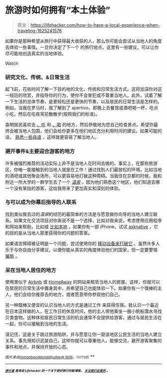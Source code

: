 # 旅游时如何拥有“本土体验”

> 原文：<https://lifehacker.com/how-to-have-a-local-experience-when-traveling-1625241576>

如果你是那种希望从旅行中获得最大收获的人，那么你可能会尝试从当地人的角度去体验一些事情。一旦你决定了下一个 的旅行地点，这里有一些建议，可以让你尽可能地创造真实的当地体验。

Watch

### **研究文化、传统、&日常生活**

起飞前，花些时间了解一下目的地的文化、传统和日常生活方式。这将加深你对这一经历的欣赏，并指导你的行为，使你不会冒犯或不尊重当地人。此外，试着了解一下生活的总体节奏，是更轻松还是更快的节奏，以及居民的日常生活是怎样的。例如，当我在罗马时，我了解到了 apertivo，即晚上去餐馆或酒吧喝一杯，吃点小吃，然后在吃夜宵前散散步(按照我们的标准)。

查明居民喜欢去 [、吃](http://lifehacker.com/eat-your-world-tells-you-how-to-eat-like-a-local-when-y-5879668) 和 [、喝](http://afterhours.lifehacker.com/this-interactive-guide-helps-you-drink-like-a-local-whe-1579548253) 的地方，然后恭敬地为您自己检查景点。希望你最终会被当地人包围，他们会给你更多在他们地区充分利用时间的建议。如果可能的话， [熟悉一些母语](http://lifehacker.com/five-best-language-learning-tools-1448103513) ，这样就更容易了解当地人。

### **避开事件&主要迎合游客的地方**

许多被强烈推荐的活动实际上并不是当地人花时间去做的。事实上，在那些旅游区，你唯一能接触到的当地人就是在工作！通过找到人们最放松的环境，比如当地的酒吧或其他聚会场所，可以更容易地打破这种障碍。当我住在京都的时候，我和附近一所大学的一群学生去了一个 [*温泉*](http://www.japan-guide.com/e/e2292.html) 。因为他们熟悉这个地区，他们知道去哪一个没有笨拙的游客，这给我带来了更加真实和深刻的体验。

### **与可以成为你幕后指导的人联系**

找到类似我去过的*温泉*的经历的最简单的方法是与愿意做你向导的当地人建立联系。如果文化交流项目对你来说不是一个选择，比如对我来说，考虑使用应用程序和网站来帮助，比如或 [比如本地](http://www.likealocalguide.com/) 。如果你有一部 iPhone，试试 [asknative](https://itunes.apple.com/app/asknative/id567519880) ，它的目的是从当地人那里获得你的问题的答案。

如果语言障碍被证明是一个问题，尝试使用你的 [移动设备来打破它](http://lifehacker.com/break-down-the-language-barrier-using-a-mobile-phone-5822967) 。虽然许多人乐于与你自由分享建议，以便你能从真实的角度体验他们的国家，但一定要警惕 [骗局](http://wayfarer.lifehacker.com/this-infographic-breaks-down-the-most-common-travel-sca-1619962811) 。

### **呆在当地人居住的地方**

使用类似于 [Airbnb](https://www.airbnb.com/) 或 [HomeAway](http://www.homeaway.com/vacation-rentals/world/r1) 的网站来租赁当地人的房屋。这样，你就可以在居民的日常生活中置身其中，并希望自己也能体验一下。如果你有一个很棒的主人，他们会给你推荐去的地方，或者愿意带你参观他们自己。

另一种既棒又便宜的认识当地人的方式是通过工作 来获得住宿。我认识一个最近在日本这样做的人，在工作日的休息时间，他的主人带他乘坐一艘小帆船潜水寻找贝类食物。这种体验居民日常生活的机会通常不会提供给游客，通过与居民生活在一起，你可以接触到当地的生活。

请记住，这是关于跳过旅游陷阱，并与愿意让你一窥该地区公民生活的当地人建立关系。事先用知识武装自己，这样你就可以尊重他人，能够交流，避开游客聚集的事件和地点，并保持开放的心态。

<small>*图片来自*</small>[<small>*romanboed*</small>](https://www.flickr.com/photos/romanboed/10116293345/)<small></small>*[<small>*donaldjudge*</small>](https://www.flickr.com/photos/donaldjudge/14947713591/)<small></small>*[<small>*@ N06*</small>](https://www.flickr.com/photos/113042667@N06/14833688491/)<small>*，<small></small>*<small>T57T59】</small></small>**

* * *

**<small>[<small>*旅行者*</small>](http://wayfarer.lifehacker.com/) <small>*是来自 Lifehacker 的一个关于更好旅行的新博客。*</small> [<small>*关注我们这里的*</small>](https://twitter.com/WayfarerLH) <small>*。*</small></small>**

**<small></small>**